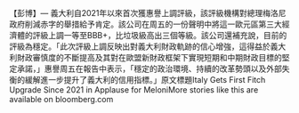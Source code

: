 【彭博】— 義大利自2021年以來首次獲惠譽上調評級，該評級機構對總理梅洛尼政府削減赤字的舉措給予肯定。該公司在周五的一份聲明中將這一歐元區第三大經濟體的評級上調一等至BBB+，比垃圾級高出三個等級。該公司還補充說，目前的評級為穩定。「此次評級上調反映出對義大利財政軌跡的信心增強，這得益於義大利財政審慎度的不斷提高及其對在歐盟新財政框架下實現短期和中期財政目標的堅定承諾，」惠譽周五在報告中表示，「穩定的政治環境、持續的改革勢頭以及外部失衡的緩解進一步提升了義大利的信用指標。」原文標題Italy Gets First Fitch Upgrade Since 2021 in Applause for MeloniMore stories like this are available on bloomberg.com
